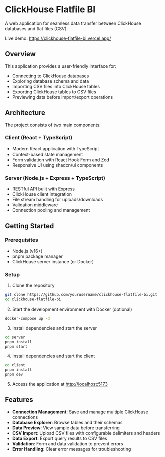 # ClickHouse Flatfile BI

A web application for seamless data transfer between ClickHouse databases and flat files (CSV).

Live demo: <https://clickhouse-flatfile-bi.vercel.app/>

## Overview

This application provides a user-friendly interface for:

- Connecting to ClickHouse databases
- Exploring database schema and data
- Importing CSV files into ClickHouse tables
- Exporting ClickHouse tables to CSV files
- Previewing data before import/export operations

## Architecture

The project consists of two main components:

### Client (React + TypeScript)

- Modern React application with TypeScript
- Context-based state management
- Form validation with React Hook Form and Zod
- Responsive UI using shadcn/ui components

### Server (Node.js + Express + TypeScript)

- RESTful API built with Express
- ClickHouse client integration
- File stream handling for uploads/downloads
- Validation middleware
- Connection pooling and management

## Getting Started

### Prerequisites

- Node.js (v16+)
- pnpm package manager
- ClickHouse server instance (or Docker)

### Setup

1. Clone the repository

```bash
git clone https://github.com/yourusername/clickhouse-flatfile-bi.git
cd clickhouse-flatfile-bi
```

2. Start the development environment with Docker (optional)

```bash
docker-compose up -d
```

3. Install dependencies and start the server

```bash
cd server
pnpm install
pnpm start
```

4. Install dependencies and start the client

```bash
cd client
pnpm install
pnpm dev
```

5. Access the application at <http://localhost:5173>

## Features

- **Connection Management**: Save and manage multiple ClickHouse connections
- **Database Explorer**: Browse tables and their schemas
- **Data Preview**: View sample data before transferring
- **CSV Import**: Upload CSV files with configurable delimiters and headers
- **Data Export**: Export query results to CSV files
- **Validation**: Form and data validation to prevent errors
- **Error Handling**: Clear error messages for troubleshooting
